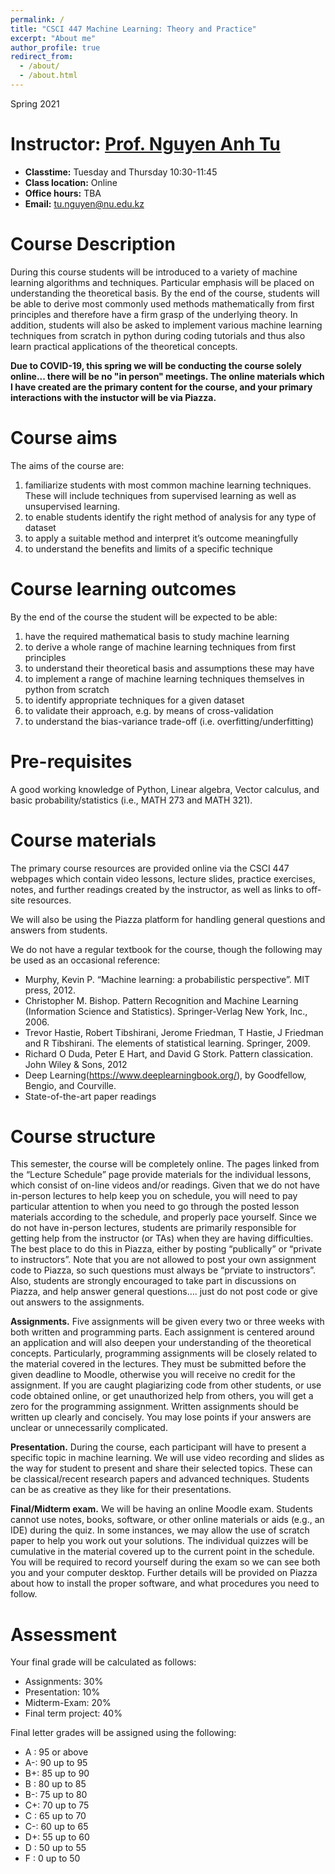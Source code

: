 ```yaml
---
permalink: /
title: "CSCI 447 Machine Learning: Theory and Practice"
excerpt: "About me"
author_profile: true
redirect_from: 
  - /about/
  - /about.html
---
```

Spring 2021

Instructor: [Prof. Nguyen Anh Tu](https://tunguyen87.github.io/homepage)
======

- **Classtime:** Tuesday and Thursday 10:30-11:45
- **Class location:** Online
- **Office hours:** TBA
- **Email:** tu.nguyen@nu.edu.kz

Course Description
======
During this course students will be introduced to a variety of machine learning algorithms and techniques. Particular emphasis will be placed on understanding the theoretical basis. By the end of the course, students will be able to derive most commonly used methods mathematically from first principles and therefore have a firm grasp of the underlying theory. In addition, students will also be asked to implement various machine learning techniques from scratch in python during coding tutorials and thus also learn practical applications of the theoretical concepts.

**Due to COVID-19, this spring we will be conducting the course solely online... there will be no "in person" meetings. The online materials which I have created are the primary content for the course, and your primary interactions with the instuctor will be via Piazza.**

Course aims
======
The aims of the course are:
1.	familiarize students with most common machine learning techniques. These will include techniques from supervised learning as well as unsupervised learning.
1.	to enable students identify the right method of analysis for any type of dataset 
1.	to apply a suitable method and interpret it’s outcome meaningfully
1.	to understand the benefits and limits of a specific technique

Course learning outcomes 
======
By the end of the course the student will be expected to be able:
1.	have the required mathematical basis to study machine learning
1.	to derive a whole range of machine learning techniques from first principles
1.	to understand their theoretical basis and assumptions these may have
1.	to implement a range of machine learning techniques themselves in python from scratch
1.	to identify appropriate techniques for a given dataset
1.	to validate their approach, e.g. by means of cross-validation
1.	to understand the bias-variance trade-off (i.e. overfitting/underfitting) 

Pre-requisites
======
A good working knowledge of Python, Linear algebra, Vector calculus, and basic probability/statistics (i.e., MATH 273 and MATH 321).

Course materials
======
The primary course resources are provided online via the CSCI 447 webpages which contain video lessons, lecture slides, practice exercises, notes, and further readings created by the instructor, as well as links to off-site resources.

We will also be using the Piazza platform for handling general questions and answers from students.

We do not have a regular textbook for the course, though the following may be used as an occasional reference: 
- Murphy, Kevin P. “Machine learning: a probabilistic perspective”. MIT press, 2012.
- Christopher M. Bishop. Pattern Recognition and Machine Learning (Information Science and Statistics). Springer-Verlag New York, Inc., 2006.
- Trevor Hastie, Robert Tibshirani, Jerome Friedman, T Hastie, J Friedman and R Tibshirani. The elements of statistical learning. Springer, 2009.
- Richard O Duda, Peter E Hart, and David G Stork. Pattern classication. John Wiley & Sons, 2012
- Deep Learning(https://www.deeplearningbook.org/), by Goodfellow, Bengio, and Courville.
- State-of-the-art paper readings

Course structure
======
This semester, the course will be completely online. The pages linked from the “Lecture Schedule” page provide materials for the individual lessons, which consist of on-line videos and/or readings.  Given that we do not have in-person lectures to help keep you on schedule, you will need to pay particular attention to when you need to go through the posted lesson materials according to the schedule, and properly pace yourself. Since we do not have in-person lectures, students are primarily responsible for getting help from the instructor (or TAs) when they are having difficulties. The best place to do this in Piazza, either by posting “publically” or “private to instructors”.  Note that you are not allowed to post your own assignment code to Piazza, so such questions must always be “prviate to instructors”.  Also, students are strongly encouraged to take part in discussions on Piazza, and help answer general questions…. just do not post code or give out answers to the assignments.

**Assignments.** Five assignments will be given every two or three weeks with both written and programming parts. Each assignment is centered around an application and will also deepen your understanding of the theoretical concepts. Particularly, programming assignments will be closely related to the material covered in the lectures. They must be submitted before the given deadline to Moodle, otherwise you will receive no credit for the assignment. If you are caught plagiarizing code from other students, or use code obtained online, or get unauthorized help from others, you will get a zero for the programming assignment. Written assignments should be written up clearly and concisely. You may lose points if your answers are unclear or unnecessarily complicated.

**Presentation.** During the course, each participant will have to present a specific topic in machine learning. We will use video recording and slides as the way for student to present and share their selected topics. These can be classical/recent research papers and advanced techniques. Students can be as creative as they like for their presentations.

**Final/Midterm exam.** We will be having an online Moodle exam. Students cannot use notes, books, software, or other online materials or aids (e.g., an IDE) during the quiz. In some instances, we may allow the use of scratch paper to help you work out your solutions. The individual quizzes will be cumulative in the material covered up to the current point in the schedule. You will be required to record yourself during the exam so we can see both you and your computer desktop. Further details will be provided on Piazza about how to install the proper software, and what procedures you need to follow. 

Assessment
======
Your final grade will be calculated as follows:
- Assignments: 30%
- Presentation: 10%
- Midterm-Exam: 20%
- Final term project: 40%

Final letter grades will be assigned using the following:
- A :     95 or above
- A-:    90 up to 95
- B+:    85 up to 90
- B :    80 up to 85
- B-:    75 up to 80
- C+:    70 up to 75
- C :    65 up to 70
- C-:    60 up to 65
- D+:    55 up to 60
- D :    50 up to 55
- F :    0 up to 50

